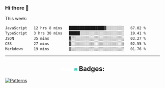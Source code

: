 ### Hi there 👋

This week:
<!--START_SECTION:waka-->

```txt
JavaScript   12 hrs 8 mins   ████████████████▓░░░░░░░░   67.02 %
TypeScript   3 hrs 30 mins   █████░░░░░░░░░░░░░░░░░░░░   19.41 %
JSON         35 mins         ▓░░░░░░░░░░░░░░░░░░░░░░░░   03.27 %
CSS          27 mins         ▓░░░░░░░░░░░░░░░░░░░░░░░░   02.55 %
Markdown     19 mins         ▒░░░░░░░░░░░░░░░░░░░░░░░░   01.76 %
```

<!--END_SECTION:waka-->

---

<h2 style="text-align:center; font-weight: bold;" align="center"><img src="https://github.com/layer5io/layer5/blob/master/.github/assets/images/layer5/layer5-light-no-trim.svg" width="11%"> Badges: </h2>

<a href= "https://meshery.layer5.io/user/04079145-d65d-4d0f-a40e-533d358bea83?tab=badges"><img height="224px" src = "https://badges.layer5.io/assets/badges/patterns/patterns.png" alt = "Patterns" /></a>
